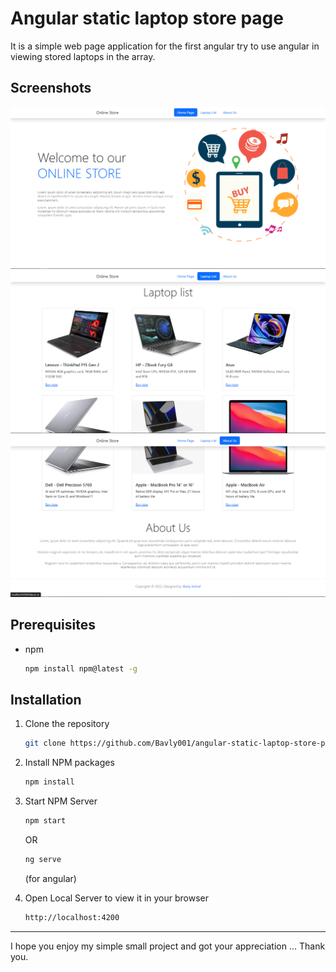 # Angular static laptop store page
  
It is a simple web page application for the first angular try to use angular in viewing stored laptops in the array.
  
## Screenshots
![welcome](/screenshots/1.png)
![store](/screenshots/2.png)
![about us](/screenshots/3.png)
  

## Prerequisites
* npm
  ```sh
  npm install npm@latest -g
  ```
  

## Installation

1. Clone the repository
   ```sh
   git clone https://github.com/Bavly001/angular-static-laptop-store-page.git
   ```
2. Install NPM packages
   ```sh
   npm install
   ```
3. Start NPM Server
   ```sh
   npm start
   ```
   OR  
    ```sh
    ng serve
    ```
   (for angular)
   
4. Open Local Server to view it in your browser
   ```sh
   http://localhost:4200
   ```
  
  
---
  
I hope you enjoy my simple small project and got your appreciation ... Thank you.